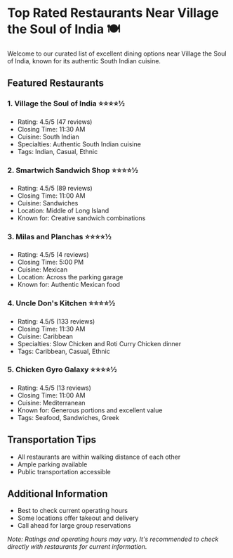 # Top Rated Restaurants Near Village the Soul of India 🍽️

Welcome to our curated list of excellent dining options near Village the Soul of India, known for its authentic South Indian cuisine.

## Featured Restaurants

### 1. Village the Soul of India ⭐⭐⭐⭐½
- Rating: 4.5/5 (47 reviews)
- Closing Time: 11:30 AM
- Cuisine: South Indian
- Specialties: Authentic South Indian cuisine
- Tags: Indian, Casual, Ethnic

### 2. Smartwich Sandwich Shop ⭐⭐⭐⭐½
- Rating: 4.5/5 (89 reviews)
- Closing Time: 11:00 AM
- Cuisine: Sandwiches
- Location: Middle of Long Island
- Known for: Creative sandwich combinations

### 3. Milas and Planchas ⭐⭐⭐⭐½
- Rating: 4.5/5 (4 reviews)
- Closing Time: 5:00 PM
- Cuisine: Mexican
- Location: Across the parking garage
- Known for: Authentic Mexican food

### 4. Uncle Don's Kitchen ⭐⭐⭐⭐½
- Rating: 4.5/5 (133 reviews)
- Closing Time: 11:30 AM
- Cuisine: Caribbean
- Specialties: Slow Chicken and Roti Curry Chicken dinner
- Tags: Caribbean, Casual, Ethnic

### 5. Chicken Gyro Galaxy ⭐⭐⭐⭐½
- Rating: 4.5/5 (13 reviews)
- Closing Time: 11:00 AM
- Cuisine: Mediterranean
- Known for: Generous portions and excellent value
- Tags: Seafood, Sandwiches, Greek

## Transportation Tips
- All restaurants are within walking distance of each other
- Ample parking available
- Public transportation accessible

## Additional Information
- Best to check current operating hours
- Some locations offer takeout and delivery
- Call ahead for large group reservations

*Note: Ratings and operating hours may vary. It's recommended to check directly with restaurants for current information.*

